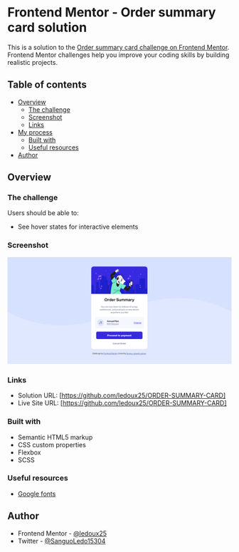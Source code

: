 # Frontend Mentor - Order summary card solution

This is a solution to the [Order summary card challenge on Frontend Mentor](https://www.frontendmentor.io/challenges/order-summary-component-QlPmajDUj). Frontend Mentor challenges help you improve your coding skills by building realistic projects. 

## Table of contents

- [Overview](#overview)
  - [The challenge](#the-challenge)
  - [Screenshot](#screenshot)
  - [Links](#links)
- [My process](#my-process)
  - [Built with](#built-with)
  - [Useful resources](#useful-resources)
- [Author](#author)

## Overview

### The challenge

Users should be able to:

- See hover states for interactive elements

### Screenshot

![](./images/Capture.PNG)

### Links

- Solution URL: [https://github.com/ledoux25/ORDER-SUMMARY-CARD]
- Live Site URL: [https://github.com/ledoux25/ORDER-SUMMARY-CARD]

### Built with

- Semantic HTML5 markup
- CSS custom properties
- Flexbox
- SCSS

### Useful resources

- [Google fonts](https://fonts.google.com/specimen/Red+Hat+Display)

## Author

- Frontend Mentor - [@ledoux25](https://www.frontendmentor.io/profile/ledoux25)
- Twitter - [@SanguoLedo15304](https://https://twitter.com/SanguoLedo15304)
